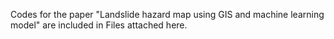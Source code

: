 Codes for the paper "Landslide hazard map using GIS and machine learning model" are included in Files attached here.
